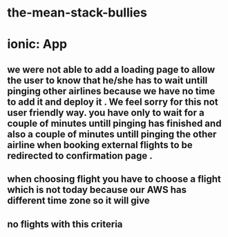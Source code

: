 # the-mean-stack-bullies
# ionic: App
## we were not able to add a loading page to allow the user to know that he/she has to wait untill pinging other airlines because we have no time to add it and deploy it . We feel sorry for this not user friendly way. you have only to wait for a couple of minutes untill pinging has finished and also a couple of minutes untill pinging the other airline when booking external flights to be redirected to confirmation page .


## when choosing flight you have to choose a flight which is not today because our AWS has different time zone so it will give 
## no flights with this criteria


